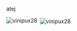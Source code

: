 atej
<p><img align="left" src="https://github-readme-stats.vercel.app/api/top-langs?username=vinipux28&show_icons=true&locale=en&layout=compact&theme=dark&v=6" alt="vinipux28" /></p>

<p>&nbsp;<img align="center" src="https://github-readme-stats.vercel.app/api?username=vinipux28&show_icons=true&locale=en&theme=dark&v=6" alt="vinipux28" /></p>
